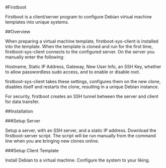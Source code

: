 #Firstboot

Firstboot is a client/server program to configure Debian virtual machine templates into unique systems. 

##Overview

When preparing a virtual machine template, firstboot-sys-client is installed into the template. When the template is cloned and run for the first time, firstboot-sys-client connects to the configured server. On the server you manually enter the following:

Hostname, Static IP Address, Gateway, New User Info, an SSH Key, whether to allow passwordless sudo access, and to enable or disable root. 

firstboot-sys-client takes these settings, configures them on the new clone, disables itself and restarts the clone, resulting in a unique Debian instance. 

For security, firstboot creates an SSH tunnel between the server and client for data transfer. 

##Installation

###Setup Server

Setup a server, with an SSH server, and a static IP address. Download the firstboot-server script. The script will be run manually from the command line when you are bringing new clones online. 


###Setup Client Template

Install Debian to a virtual machine. Configure the system to your liking. 